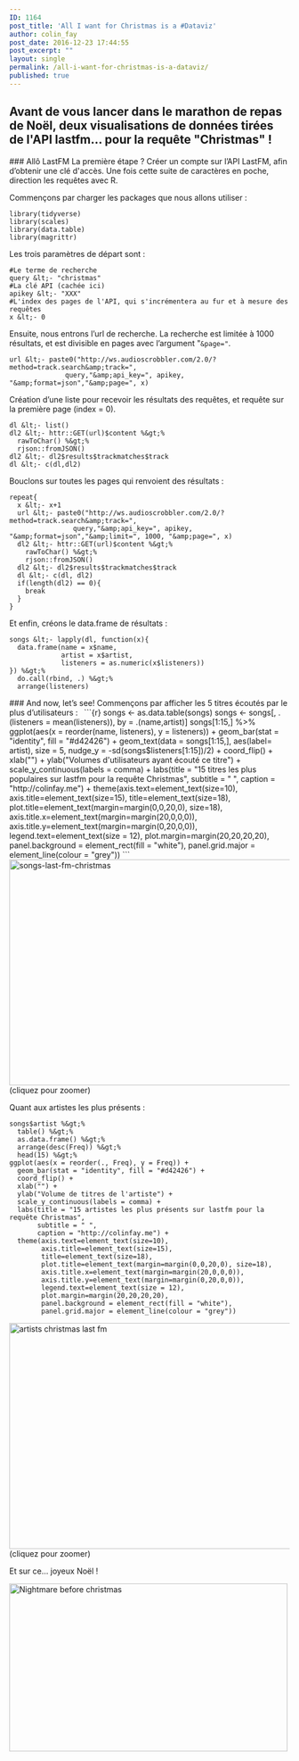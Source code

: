 ```yaml
---
ID: 1164
post_title: 'All I want for Christmas is a #Dataviz'
author: colin_fay
post_date: 2016-12-23 17:44:55
post_excerpt: ""
layout: single
permalink: /all-i-want-for-christmas-is-a-dataviz/
published: true
---
```

## Avant de vous lancer dans le marathon de repas de Noël, deux visualisations de données tirées de l'API lastfm... pour la requête "Christmas" !
<!--more-->
<div id="allo-lastfm" class="section level3">
### Allô LastFM
La première étape ? Créer un compte sur l’API LastFM, afin d’obtenir une clé d'accès. Une fois cette suite de caractères en poche, direction les requêtes avec R.

Commençons par charger les packages que nous allons utiliser :
```{r} 
library(tidyverse)
library(scales)
library(data.table)
library(magrittr)
```
Les trois paramètres de départ sont :
```{r} 
#Le terme de recherche
query &lt;- "christmas"
#La clé API (cachée ici)
apikey &lt;- "XXX"
#L'index des pages de l'API, qui s'incrémentera au fur et à mesure des requêtes
x &lt;- 0
```
Ensuite, nous entrons l’url de recherche. La recherche est limitée à 1000 résultats, et est divisible en pages avec l’argument "<code>&amp;page="</code>.
```{r} 
url &lt;- paste0("http://ws.audioscrobbler.com/2.0/?method=track.search&amp;track=", 
              query,"&amp;api_key=", apikey, "&amp;format=json","&amp;page=", x)
```
Création d’une liste pour recevoir les résultats des requêtes, et requête sur la première page (index = 0).
```{r} 
dl &lt;- list()
dl2 &lt;- httr::GET(url)$content %&gt;%
  rawToChar() %&gt;% 
  rjson::fromJSON()
dl2 &lt;- dl2$results$trackmatches$track
dl &lt;- c(dl,dl2)
```
Bouclons sur toutes les pages qui renvoient des résultats :
```{r} 
repeat{
  x &lt;- x+1
  url &lt;- paste0("http://ws.audioscrobbler.com/2.0/?method=track.search&amp;track=", 
                query,"&amp;api_key=", apikey, "&amp;format=json","&amp;limit=", 1000, "&amp;page=", x)
  dl2 &lt;- httr::GET(url)$content %&gt;%
    rawToChar() %&gt;% 
    rjson::fromJSON()
  dl2 &lt;- dl2$results$trackmatches$track
  dl &lt;- c(dl, dl2)
  if(length(dl2) == 0){
    break
  }
}
```
Et enfin, créons le data.frame de résultats :
```{r} 
songs &lt;- lapply(dl, function(x){
  data.frame(name = x$name, 
             artist = x$artist, 
             listeners = as.numeric(x$listeners))
}) %&gt;%
  do.call(rbind, .) %&gt;% 
  arrange(listeners)
```
</div>
<div id="and-now-lets-see" class="section level3">
### And now, let’s see!
Commençons par afficher les 5 titres écoutés par le plus d’utilisateurs :<code> </code>
```{r} 
songs &lt;- as.data.table(songs)
songs &lt;- songs[, .(listeners = mean(listeners)), by = .(name,artist)]
songs[1:15,] %&gt;%
ggplot(aes(x = reorder(name, listeners), y = listeners)) +
  geom_bar(stat = "identity", fill = "#d42426") +
  geom_text(data = songs[1:15,], aes(label= artist), size = 5, nudge_y = -sd(songs$listeners[1:15])/2) + 
  coord_flip() + 
  xlab("") +
  ylab("Volumes d'utilisateurs ayant écouté ce titre") +
  scale_y_continuous(labels = comma) +
  labs(title = "15 titres les plus populaires sur lastfm pour la requête Christmas", 
       subtitle = " ",
       caption = "http://colinfay.me") + 
  theme(axis.text=element_text(size=10),
        axis.title=element_text(size=15),
        title=element_text(size=18),
        plot.title=element_text(margin=margin(0,0,20,0), size=18),
        axis.title.x=element_text(margin=margin(20,0,0,0)),
        axis.title.y=element_text(margin=margin(0,20,0,0)),
        legend.text=element_text(size = 12),
        plot.margin=margin(20,20,20,20), 
        panel.background = element_rect(fill = "white"), 
        panel.grid.major = element_line(colour = "grey"))
```
<a href="https://colinfay.github.io/wp-content/uploads/2016/12/songs-last-fm-christmas.jpeg"><img class="aligncenter size-large wp-image-1186" src="https://colinfay.github.io/wp-content/uploads/2016/12/songs-last-fm-christmas-1024x512.jpeg" alt="songs-last-fm-christmas" width="809" height="405" /></a>(cliquez pour zoomer)

Quant aux artistes les plus présents :
```{r} 
songs$artist %&gt;%
  table() %&gt;%
  as.data.frame() %&gt;%
  arrange(desc(Freq)) %&gt;%
  head(15) %&gt;%
ggplot(aes(x = reorder(., Freq), y = Freq)) +
  geom_bar(stat = "identity", fill = "#d42426") +
  coord_flip() + 
  xlab("") +
  ylab("Volume de titres de l'artiste") +
  scale_y_continuous(labels = comma) +
  labs(title = "15 artistes les plus présents sur lastfm pour la requête Christmas", 
       subtitle = " ",
       caption = "http://colinfay.me") + 
  theme(axis.text=element_text(size=10),
        axis.title=element_text(size=15),
        title=element_text(size=18),
        plot.title=element_text(margin=margin(0,0,20,0), size=18),
        axis.title.x=element_text(margin=margin(20,0,0,0)),
        axis.title.y=element_text(margin=margin(0,20,0,0)),
        legend.text=element_text(size = 12),
        plot.margin=margin(20,20,20,20), 
        panel.background = element_rect(fill = "white"), 
        panel.grid.major = element_line(colour = "grey"))
```
<a href="https://colinfay.github.io/wp-content/uploads/2016/12/artist-christmas-lastfm.jpeg"><img class="aligncenter size-large wp-image-1184" title="" src="https://colinfay.github.io/wp-content/uploads/2016/12/artist-christmas-lastfm-1024x512.jpeg" alt="artists christmas last fm" width="809" height="405" /></a>(cliquez pour zoomer)

Et sur ce… joyeux Noël !

<a title="" href="https://colinfay.github.io/wp-content/uploads/2016/12/b546c88a28a7c2423d2a32bc85d1f106.gif"><img class="aligncenter size-full wp-image-1182" title="" src="https://colinfay.github.io/wp-content/uploads/2016/12/b546c88a28a7c2423d2a32bc85d1f106.gif" alt="Nightmare before christmas" width="500" height="301" /></a>

</div>
